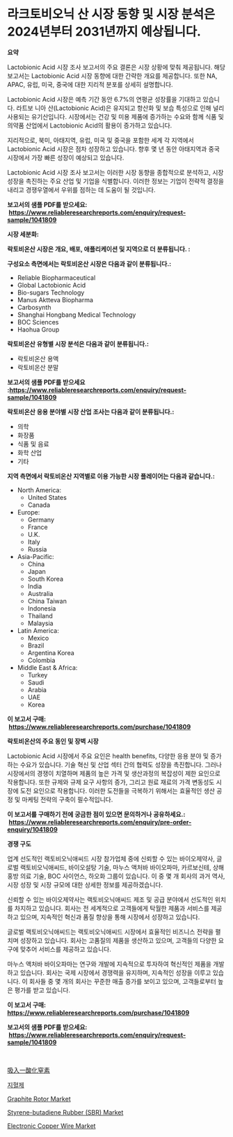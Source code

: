 <p><h1>라크토비오닉 산 시장 동향 및 시장 분석은 2024년부터 2031년까지 예상됩니다.</h1></p><p><strong>요약</strong></p>
<p><p>Lactobionic Acid 시장 조사 보고서의 주요 결론은 시장 상황에 맞춰 제공됩니다. 해당 보고서는 Lactobionic Acid 시장 동향에 대한 간략한 개요를 제공합니다. 또한 NA, APAC, 유럽, 미국, 중국에 대한 지리적 분포를 상세히 설명합니다.</p><p>Lactobionic Acid 시장은 예측 기간 동안 6.7%의 연평균 성장률을 기대하고 있습니다. 라트보 니아 산(Lactobionic Acid)은 유지되고 항산화 및 보습 특성으로 인해 널리 사용되는 유기산입니다. 시장에서는 건강 및 미용 제품에 증가하는 수요와 함께 식품 및 의약품 산업에서 Lactobionic Acid의 활용이 증가하고 있습니다.</p><p>지리적으로, 북미, 아태지역, 유럽, 미국 및 중국을 포함한 세계 각 지역에서 Lactobionic Acid 시장은 점차 성장하고 있습니다. 향후 몇 년 동안 아태지역과 중국 시장에서 가장 빠른 성장이 예상되고 있습니다.</p><p>Lactobionic Acid 시장 조사 보고서는 이러한 시장 동향을 종합적으로 분석하고, 시장 성장을 촉진하는 주요 산업 및 기업을 식별합니다. 이러한 정보는 기업이 전략적 결정을 내리고 경쟁우열에서 우위를 점하는 데 도움이 될 것입니다.</p></p>
<p><strong>보고서의 샘플 PDF를 받으세요: &nbsp;<a href="https://www.reliableresearchreports.com/enquiry/request-sample/1041809">https://www.reliableresearchreports.com/enquiry/request-sample/1041809</a></strong></p>
<p><strong>시장 세분화:</strong></p>
<p><strong> 락토비온산 시장은 개요, 배포, 애플리케이션 및 지역으로 더 분류됩니다. :</strong></p>
<p><strong>구성요소 측면에서는 락토비온산 시장은 다음과 같이 분류됩니다.:</strong></p>
<p><ul><li>Reliable Biopharmaceutical</li><li>Global Lactobionic Acid</li><li>Bio-sugars Technology</li><li>Manus Aktteva Biopharma</li><li>Carbosynth</li><li>Shanghai Hongbang Medical Technology</li><li>BOC Sciences</li><li>Haohua Group</li></ul></p>
<p><strong> 락토비온산 유형별 시장 분석은 다음과 같이 분류됩니다.:</strong></p>
<p><ul><li>락토비온산 용액</li><li>락토비온산 분말</li></ul></p>
<p><strong>보고서의 샘플 PDF를 받으세요 :<a href="https://www.reliableresearchreports.com/enquiry/request-sample/1041809">https://www.reliableresearchreports.com/enquiry/request-sample/1041809</a></strong></p>
<p><strong> 락토비온산 응용 분야별 시장 산업 조사는 다음과 같이 분류됩니다.:</strong></p>
<p><ul><li>의학</li><li>화장품</li><li>식품 및 음료</li><li>화학 산업</li><li>기타</li></ul></p>
<p><strong>지역 측면에서 락토비온산 지역별로 이용 가능한 시장 플레이어는 다음과 같습니다.:</strong></p>
<p><ul>
    <li>
        North America:
        <ul>
            <li>United States</li>
            <li>Canada</li>
        </ul>
    </li>
    <li>
        Europe:
        <ul>
            <li>Germany</li>
            <li>France</li>
            <li>U.K.</li>
            <li>Italy</li>
            <li>Russia</li>
        </ul>
    </li>
    <li>
        Asia-Pacific:
        <ul>
            <li>China</li>
            <li>Japan</li>
            <li>South Korea</li>
            <li>India</li>
            <li>Australia</li>
            <li>China Taiwan</li>
            <li>Indonesia</li>
            <li>Thailand</li>
            <li>Malaysia</li>
        </ul>
    </li>
    <li>
        Latin America:
        <ul>
            <li>Mexico</li>
            <li>Brazil</li>
            <li>Argentina Korea</li>
            <li>Colombia</li>
        </ul>
    </li>
    <li>
        Middle East & Africa:
        <ul>
            <li>Turkey</li>
            <li>Saudi</li>
            <li>Arabia</li>
            <li>UAE</li>
            <li>Korea</li>
        </ul>
    </li>
    </ul></p>
<p><strong>이 보고서 구매: &nbsp;<a href="https://www.reliableresearchreports.com/purchase/1041809">https://www.reliableresearchreports.com/purchase/1041809</a></strong></p>
<p><strong>락토비온산의 주요 동인 및 장벽 시장</strong></p>
<p><p>Lactobionic Acid 시장에서 주요 요인은  health benefits, 다양한 응용 분야 및 증가하는 수요가 있습니다. 기술 혁신 및 산업 섹터 간의 협력도 성장을 촉진합니다. 그러나 시장에서의 경쟁이 치열하며 제품의 높은 가격 및 생산과정의 복잡성이 제한 요인으로 작용합니다. 또한 규제와 규제 요구 사항의 증가, 그리고 원료 재료의 가격 변동성도 시장에 도전 요인으로 작용합니다. 이러한 도전들을 극복하기 위해서는 효율적인 생산 공정 및 마케팅 전략의 구축이 필수적입니다.</p></p>
<p><strong>이 보고서를 구매하기 전에 궁금한 점이 있으면 문의하거나 공유하세요.: &nbsp;<a href="https://www.reliableresearchreports.com/enquiry/pre-order-enquiry/1041809">https://www.reliableresearchreports.com/enquiry/pre-order-enquiry/1041809</a></strong></p>
<p><strong>경쟁 구도</strong></p>
<p><p>업계 선도적인 랙토비오닉애씨드 시장 참가업체 중에 신뢰할 수 있는 바이오제약사, 글로벌 랙토비오닉애씨드, 바이오설탕 기술, 마누스 액처바 바이오파마, 카르보신테, 상해 홍방 의료 기술, BOC 사이언스, 하오화 그룹이 있습니다. 이 중 몇 개 회사의 과거 역사, 시장 성장 및 시장 규모에 대한 상세한 정보를 제공하겠습니다.</p><p>신뢰할 수 있는 바이오제약사는 랙토비오닉애씨드 제조 및 공급 분야에서 선도적인 위치를 차지하고 있습니다. 회사는 전 세계적으로 고객들에게 탁월한 제품과 서비스를 제공하고 있으며, 지속적인 혁신과 품질 향상을 통해 시장에서 성장하고 있습니다.</p><p>글로벌 랙토비오닉애씨드는 랙토비오닉애씨드 시장에서 효율적인 비즈니스 전략을 펼치며 성장하고 있습니다. 회사는 고품질의 제품을 생산하고 있으며, 고객들의 다양한 요구에 맞추어 서비스를 제공하고 있습니다.</p><p>마누스 액처바 바이오파마는 연구와 개발에 지속적으로 투자하여 혁신적인 제품을 개발하고 있습니다. 회사는 국제 시장에서 경쟁력을 유지하며, 지속적인 성장을 이루고 있습니다. 이 회사들 중 몇 개의 회사는 꾸준한 매출 증가를 보이고 있으며, 고객들로부터 높은 평가를 받고 있습니다.</p></p>
<p><strong>이 보고서 구매: &nbsp; <a href="https://www.reliableresearchreports.com/purchase/1041809">https://www.reliableresearchreports.com/purchase/1041809</a></strong></p>
<p><strong>보고서의 샘플 PDF를 받으세요: &nbsp;<a href="https://www.reliableresearchreports.com/enquiry/request-sample/1041809">https://www.reliableresearchreports.com/enquiry/request-sample/1041809</a></strong><strong></strong></p>
<p>&nbsp;</p>
<p><p><a href="https://github.com/adcxff01450218/Market-Research-Report-List-1/blob/main/5487743190054.md">吸入一酸化窒素</a></p><p><a href="https://github.com/vsn7qpua81q/Market-Research-Report-List-1/blob/main/8320557189929.md">지혈제</a></p><p><a href="https://github.com/PeterParrish5/Market-Research-Report-List-3/blob/main/graphite-rotor-market.md">Graphite Rotor Market</a></p><p><a href="https://issuu.com/reportprime-2/docs/styrene-butadiene-rubber-sbr-market-size-2030.pptx">Styrene-butadiene Rubber (SBR) Market</a></p><p><a href="https://view.publitas.com/reportprime-1/electronic-copper-wire-market-research-report-forecasted-for-period-from-2023-2030-by-market-type-market-application-and-region/">Electronic Copper Wire Market</a></p></p>